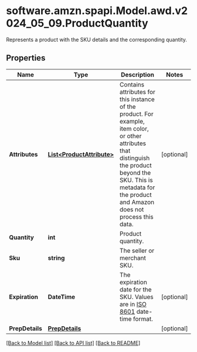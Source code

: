 # software.amzn.spapi.Model.awd.v2024_05_09.ProductQuantity
Represents a product with the SKU details and the corresponding quantity.

## Properties

Name | Type | Description | Notes
------------ | ------------- | ------------- | -------------
**Attributes** | [**List&lt;ProductAttribute&gt;**](ProductAttribute.md) | Contains attributes for this instance of the product. For example, item color, or other attributes that distinguish the product beyond the SKU. This is metadata for the product and Amazon does not process this data. | [optional] 
**Quantity** | **int** | Product quantity. | 
**Sku** | **string** | The seller or merchant SKU. | 
**Expiration** | **DateTime** | The expiration date for the SKU. Values are in [ISO 8601](https://developer-docs.amazon.com/sp-api/docs/iso-8601) date-time format. | [optional] 
**PrepDetails** | [**PrepDetails**](PrepDetails.md) |  | [optional] 

[[Back to Model list]](../README.md#documentation-for-models) [[Back to API list]](../README.md#documentation-for-api-endpoints) [[Back to README]](../README.md)

